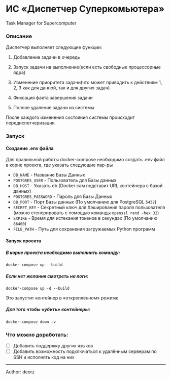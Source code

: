 # ИС «Диспетчер Суперкомьютера»
Task Manager for Supercomputer


### Описание
Диспетчер выполняет следующие функции:

1. Добавление задачи в очередь

2. Запуск задачи на выполнение(если есть свободные процессорные ядра)

3. Изменение приоритета задачи(что может приводить к действиям 1, 2, 3 как для данной, так и для других задач)

4. Фиксация факта завершения задачи

5. Полное удаление задачи из системы

После каждого изменения состояния системы происходит передиспетчеризация.

### Запуск

#### Создание .env файла

Для правильной работы docker-compose необходимо создать .env файл в корне проекта, где указать следующие пар-ры

- `DB_NAME` - Название Базы Данных
- `POSTGRES_USER` - Пользователь для Базы данных
- `DB_HOST` - Указать db (Docker сам подставит URL контейнера с базой данных)
- `POSTGRES_PASSWORD` - Пароль для Базы Данных
- `DB_PORT` - Порт Базы данных (По умолчанию для PostgreSQL `5432`)
- `SECRET_KEY` - Секретный ключ для Хэширования пароля пользователя (можно сгенерировать с помощью команды `openssl rand -hex 32`)
- `EXPIRE` - Время для истекания токенов в секундах (По умолчанию `86400`)
- `FILE_PATH` - Путь для сохранения загружаемых Python программ 

#### Запуск проекта

##### В корне проекта необходимо выполнить команду:

```shell
docker-compose up --build
```

##### Если нет желания смотреть на логи:

```shell
docker-compose up -d --build
```
Это запустит контейнер в «откреплённом» режиме

##### Для того чтобы «убить» контейнеры:

```shell
docker-compose down -v
```

### Что можно доработать:

- [ ] Добавить поддержку других языков
- [ ] Добавить возможность подключаться к удалённым серверам по SSH и исполнять код на них

------
Author: deorz